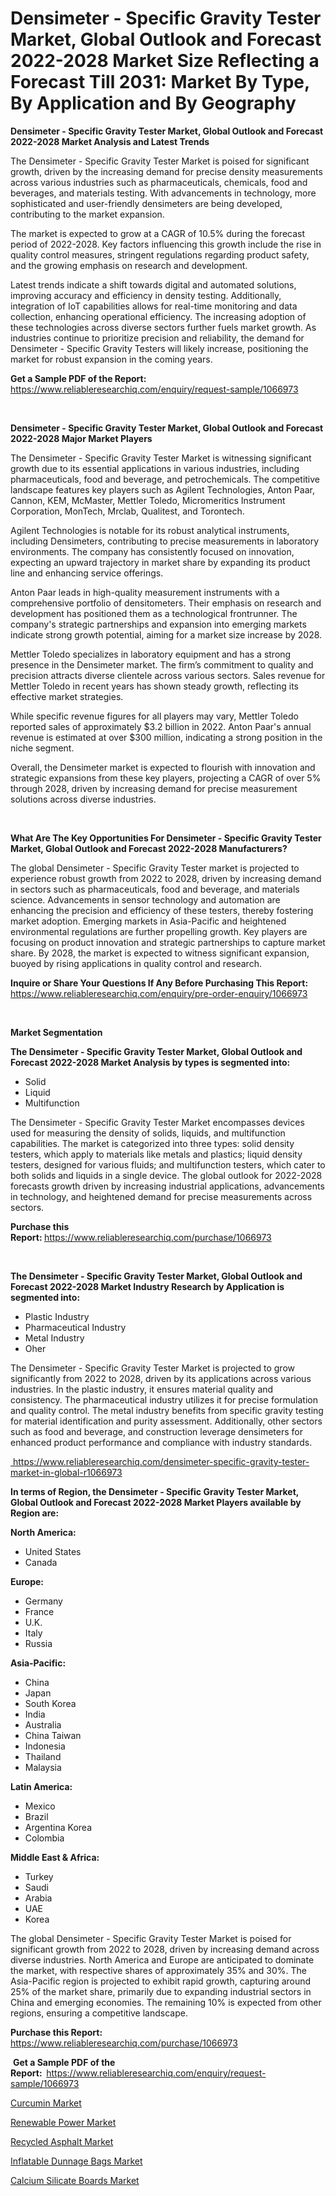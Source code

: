 <p><h1>Densimeter - Specific Gravity Tester Market, Global Outlook and Forecast 2022-2028 Market Size Reflecting a Forecast Till 2031: Market By Type, By Application and By Geography</h1></p><p><strong>Densimeter - Specific Gravity Tester Market, Global Outlook and Forecast 2022-2028 Market Analysis and Latest Trends</strong></p>
<p><p>The Densimeter - Specific Gravity Tester Market is poised for significant growth, driven by the increasing demand for precise density measurements across various industries such as pharmaceuticals, chemicals, food and beverages, and materials testing. With advancements in technology, more sophisticated and user-friendly densimeters are being developed, contributing to the market expansion.</p><p>The market is expected to grow at a CAGR of 10.5% during the forecast period of 2022-2028. Key factors influencing this growth include the rise in quality control measures, stringent regulations regarding product safety, and the growing emphasis on research and development.</p><p>Latest trends indicate a shift towards digital and automated solutions, improving accuracy and efficiency in density testing. Additionally, integration of IoT capabilities allows for real-time monitoring and data collection, enhancing operational efficiency. The increasing adoption of these technologies across diverse sectors further fuels market growth. As industries continue to prioritize precision and reliability, the demand for Densimeter - Specific Gravity Testers will likely increase, positioning the market for robust expansion in the coming years.</p></p>
<p><strong>Get a Sample PDF of the Report:&nbsp;</strong> <a href="https://www.reliableresearchiq.com/enquiry/request-sample/1066973">https://www.reliableresearchiq.com/enquiry/request-sample/1066973</a></p>
<p>&nbsp;</p>
<p><strong>Densimeter - Specific Gravity Tester Market, Global Outlook and Forecast 2022-2028 Major Market Players</strong></p>
<p><p>The Densimeter - Specific Gravity Tester Market is witnessing significant growth due to its essential applications in various industries, including pharmaceuticals, food and beverage, and petrochemicals. The competitive landscape features key players such as Agilent Technologies, Anton Paar, Cannon, KEM, McMaster, Mettler Toledo, Micromeritics Instrument Corporation, MonTech, Mrclab, Qualitest, and Torontech.</p><p>Agilent Technologies is notable for its robust analytical instruments, including Densimeters, contributing to precise measurements in laboratory environments. The company has consistently focused on innovation, expecting an upward trajectory in market share by expanding its product line and enhancing service offerings.</p><p>Anton Paar leads in high-quality measurement instruments with a comprehensive portfolio of densitometers. Their emphasis on research and development has positioned them as a technological frontrunner. The company's strategic partnerships and expansion into emerging markets indicate strong growth potential, aiming for a market size increase by 2028.</p><p>Mettler Toledo specializes in laboratory equipment and has a strong presence in the Densimeter market. The firm’s commitment to quality and precision attracts diverse clientele across various sectors. Sales revenue for Mettler Toledo in recent years has shown steady growth, reflecting its effective market strategies.</p><p>While specific revenue figures for all players may vary, Mettler Toledo reported sales of approximately $3.2 billion in 2022. Anton Paar's annual revenue is estimated at over $300 million, indicating a strong position in the niche segment.</p><p>Overall, the Densimeter market is expected to flourish with innovation and strategic expansions from these key players, projecting a CAGR of over 5% through 2028, driven by increasing demand for precise measurement solutions across diverse industries.</p></p>
<p>&nbsp;</p>
<p><strong>What Are The Key Opportunities For Densimeter - Specific Gravity Tester Market, Global Outlook and Forecast 2022-2028 Manufacturers?</strong></p>
<p><p>The global Densimeter - Specific Gravity Tester market is projected to experience robust growth from 2022 to 2028, driven by increasing demand in sectors such as pharmaceuticals, food and beverage, and materials science. Advancements in sensor technology and automation are enhancing the precision and efficiency of these testers, thereby fostering market adoption. Emerging markets in Asia-Pacific and heightened environmental regulations are further propelling growth. Key players are focusing on product innovation and strategic partnerships to capture market share. By 2028, the market is expected to witness significant expansion, buoyed by rising applications in quality control and research.</p></p>
<p><strong>Inquire or Share Your Questions If Any Before Purchasing This Report:</strong> <a href="https://www.reliableresearchiq.com/enquiry/pre-order-enquiry/1066973">https://www.reliableresearchiq.com/enquiry/pre-order-enquiry/1066973</a></p>
<p>&nbsp;</p>
<p><strong>Market Segmentation</strong></p>
<p><strong>The Densimeter - Specific Gravity Tester Market, Global Outlook and Forecast 2022-2028 Market Analysis by types is segmented into:</strong></p>
<p><ul><li>Solid</li><li>Liquid</li><li>Multifunction</li></ul></p>
<p><p>The Densimeter - Specific Gravity Tester Market encompasses devices used for measuring the density of solids, liquids, and multifunction capabilities. The market is categorized into three types: solid density testers, which apply to materials like metals and plastics; liquid density testers, designed for various fluids; and multifunction testers, which cater to both solids and liquids in a single device. The global outlook for 2022-2028 forecasts growth driven by increasing industrial applications, advancements in technology, and heightened demand for precise measurements across sectors.</p></p>
<p><strong>Purchase this Report:&nbsp;</strong><a href="https://www.reliableresearchiq.com/purchase/1066973">https://www.reliableresearchiq.com/purchase/1066973</a></p>
<p>&nbsp;</p>
<p><strong>The Densimeter - Specific Gravity Tester Market, Global Outlook and Forecast 2022-2028 Market Industry Research by Application is segmented into:</strong></p>
<p><ul><li>Plastic Industry</li><li>Pharmaceutical Industry</li><li>Metal Industry</li><li>Oher</li></ul></p>
<p><p>The Densimeter - Specific Gravity Tester Market is projected to grow significantly from 2022 to 2028, driven by its applications across various industries. In the plastic industry, it ensures material quality and consistency. The pharmaceutical industry utilizes it for precise formulation and quality control. The metal industry benefits from specific gravity testing for material identification and purity assessment. Additionally, other sectors such as food and beverage, and construction leverage densimeters for enhanced product performance and compliance with industry standards.</p></p>
<p><a href="https://www.reliableresearchiq.com/densimeter-specific-gravity-tester-market-in-global-r1066973">&nbsp;https://www.reliableresearchiq.com/densimeter-specific-gravity-tester-market-in-global-r1066973</a></p>
<p><strong>In terms of Region, the Densimeter - Specific Gravity Tester Market, Global Outlook and Forecast 2022-2028 Market Players available by Region are:</strong></p>
<p>
    <p> <strong> North America: </strong>
        <ul>
            <li>United States</li>
            <li>Canada</li>
        </ul>
        </p> 
    <p> <strong> Europe: </strong>
        <ul>
            <li>Germany</li>
            <li>France</li>
            <li>U.K.</li>
            <li>Italy</li>
            <li>Russia</li>
        </ul>
        </p> 
    <p> <strong> Asia-Pacific: </strong>
        <ul>
            <li>China</li>
            <li>Japan</li>
            <li>South Korea</li>
            <li>India</li>
            <li>Australia</li>
            <li>China Taiwan</li>
            <li>Indonesia</li>
            <li>Thailand</li>
            <li>Malaysia</li>
        </ul>
        </p> 
    <p> <strong> Latin America: </strong>
        <ul>
            <li>Mexico</li>
            <li>Brazil</li>
            <li>Argentina Korea</li>
            <li>Colombia</li>
        </ul>
        </p> 
    <p> <strong> Middle East & Africa: </strong>
        <ul>
            <li>Turkey</li>
            <li>Saudi</li>
            <li>Arabia</li>
            <li>UAE</li>
            <li>Korea</li>
        </ul>
    </p>
    </p>
<p><p>The global Densimeter - Specific Gravity Tester Market is poised for significant growth from 2022 to 2028, driven by increasing demand across diverse industries. North America and Europe are anticipated to dominate the market, with respective shares of approximately 35% and 30%. The Asia-Pacific region is projected to exhibit rapid growth, capturing around 25% of the market share, primarily due to expanding industrial sectors in China and emerging economies. The remaining 10% is expected from other regions, ensuring a competitive landscape.</p></p>
<p><strong>Purchase this Report: </strong><a href="https://www.reliableresearchiq.com/purchase/1066973">https://www.reliableresearchiq.com/purchase/1066973</a></p>
<p>&nbsp;<strong>Get a Sample PDF of the Report:&nbsp;&nbsp;</strong><a href="https://www.reliableresearchiq.com/enquiry/request-sample/1066973">https://www.reliableresearchiq.com/enquiry/request-sample/1066973</a></p>
<p><strong></strong></p>
<p><p><a href="https://www.linkedin.com/pulse/curcumin-market-indicators-size-regional-breakdown-player-analysis-nlpwf?trackingId=dRksMfTaQwGQR1EAetPsiQ%3D%3D">Curcumin Market</a></p><p><a href="https://medium.com/@christopher.fisher66709/the-renewable-power-market-has-experienced-impressive-growth-in-recent-years-expanding-its-93176859db6c?postPublishedType=initial">Renewable Power Market</a></p><p><a href="https://medium.com/@menrave8_9782/the-recycled-asphalt-market-industry-provides-a-comprehensive-and-current-analysis-of-the-sector-ae4f77e0345b">Recycled Asphalt Market</a></p><p><a href="https://issuu.com/reportprime-2/docs/inflatable-dunnage-bags-market-size_1841f098431fc0">Inflatable Dunnage Bags Market</a></p><p><a href="https://www.linkedin.com/pulse/emerging-market-trends-regional-analysis-calcium-silicate-eltkf?trackingId=MzDCipipQcumhFBTqXzzeQ%3D%3D">Calcium Silicate Boards Market</a></p></p>